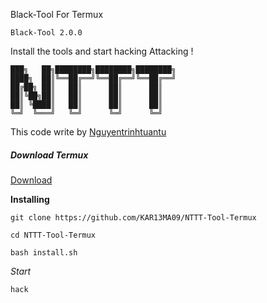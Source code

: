 Black-Tool For Termux

```Black-Tool 2.0.0```

Install the tools and start hacking Attacking !
```
███╗   ██╗████████╗████████╗████████╗ 
████╗  ██║╚══██╔══╝╚══██╔══╝╚══██╔══╝ 
██╔██╗ ██║   ██║      ██║      ██║     
██║╚██╗██║   ██║      ██║      ██║  
██║ ╚████║   ██║      ██║      ██║     
╚═╝  ╚═══╝   ╚═╝      ╚═╝      ╚═╝                                                                                        
```

This code write by [Nguyentrinhtuantu](https://github.com/KAR13MA09)

##### Download Termux
[Download](https://play.google.com/store/apps/details?id=com.termux)


**Installing**
```
git clone https://github.com/KAR13MA09/NTTT-Tool-Termux

cd NTTT-Tool-Termux

bash install.sh
```

*Start*
```
hack
```
<br>
